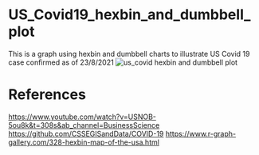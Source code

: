 # US_Covid19_hexbin_and_dumbbell_plot
This is a graph using hexbin and dumbbell charts to illustrate US Covid 19 case confirmed as of 23/8/2021
![us_covid hexbin and dumbbell plot](https://user-images.githubusercontent.com/83815398/130989008-bbacf254-34c0-4c5e-8058-bff0c2352137.png)

# References
https://www.youtube.com/watch?v=USNOB-5ou8k&t=308s&ab_channel=BusinessScience
https://github.com/CSSEGISandData/COVID-19
https://www.r-graph-gallery.com/328-hexbin-map-of-the-usa.html
